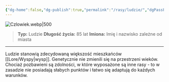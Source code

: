 ```yaml
---
{"dg-home":false,"dg-publish":true,"permalink":"/rasy/ludzie/","dgPassFrontmatter":true}
---
```


![Czlowiek.webp|500](/img/user/Vault/Grafiki/Lore/Czlowiek.webp)

> **Typ:** Ludzie
> **Długość życia:** 85 lat
> **Imiona:** Imię i nazwisko zależne od miasta

---

Ludzie stanowią zdecydowaną większość mieszkańców [[Lore/Wyspy\|wysp]]. Genetycznie nie zmienili się na przestrzeni wieków. Chociaż pozbawieni są zdolności, w które wyposażone są inne rasy - to w zasadzie nie posiadają słabych punktów i łatwo się adaptują do każdych warunków.